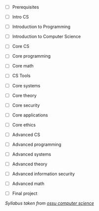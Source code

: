 - [ ] Prerequisites
- [ ] Intro CS
- [ ] Introduction to Programming
- [ ] Introduction to Computer Science
- [ ] Core CS
- [ ] Core programming
- [ ] Core math
- [ ] CS Tools
- [ ] Core systems
- [ ] Core theory
- [ ] Core security
- [ ] Core applications
- [ ] Core ethics
- [ ] Advanced CS
- [ ] Advanced programming
- [ ] Advanced systems
- [ ] Advanced theory
- [ ] Advanced information security
- [ ] Advanced math
- [ ] Final project


*Syllabus taken from [ossu computer science](https://github.com/ossu/computer-science)*
